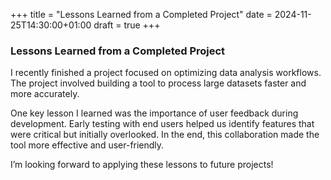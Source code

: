 +++
title = "Lessons Learned from a Completed Project"
date = 2024-11-25T14:30:00+01:00
draft = true
+++

### Lessons Learned from a Completed Project

I recently finished a project focused on optimizing data analysis workflows. The project involved building a tool to process large datasets faster and more accurately.

One key lesson I learned was the importance of user feedback during development. Early testing with end users helped us identify features that were critical but initially overlooked. In the end, this collaboration made the tool more effective and user-friendly.

I’m looking forward to applying these lessons to future projects!
